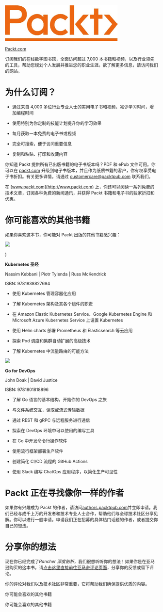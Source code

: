 ![](img/Image88754.jpg)

[Packt.com](http://Packt.com)

订阅我们的在线数字图书馆，全面访问超过 7,000 本书籍和视频，以及行业领先的工具，帮助您规划个人发展并推进您的职业生涯。欲了解更多信息，请访问我们的网站。

# 为什么订阅？

+   通过来自 4,000 多位行业专业人士的实用电子书和视频，减少学习时间，增加编程时间

+   使用特别为你定制的技能计划提升你的学习效果

+   每月获取一本免费的电子书或视频

+   完全可搜索，便于访问重要信息

+   复制和粘贴、打印和收藏内容

你知道 Packt 提供所有已出版书籍的电子书版本吗？PDF 和 ePub 文件可用。你可以在 [packt.com](http://packt.com) 升级到电子书版本，并且作为纸质书籍的客户，你有权享受电子书折扣。有关更多详情，请通过 customercare@packtpub.com 联系我们。

在 [www.packt.com](http://www.packt.com) 上，你还可以阅读一系列免费的技术文章，订阅各种免费的新闻通讯，并获得 Packt 书籍和电子书的独家折扣和优惠。

# 你可能喜欢的其他书籍

如果你喜欢这本书，你可能对 Packt 出版的其他书籍感兴趣：

![](https://www.packt.com/product/cloud-and-networking/b14719-the-kubernetes-bible/)

)

**Kubernetes 圣经**

Nassim Kebbani | Piotr Tylenda | Russ McKendrick

ISBN: 9781838827694

+   使用 Kubernetes 管理容器化应用

+   了解 Kubernetes 架构及其各个组件的职责

+   在 Amazon Elastic Kubernetes Service、Google Kubernetes Engine 和 Microsoft Azure Kubernetes Service 上设置 Kubernetes

+   使用 Helm charts 部署 Prometheus 和 Elasticsearch 等云应用

+   探索 Pod 调度和集群自动扩展的高级技术

+   了解 Kubernetes 中流量路由的可能方法

![](https://www.packtpub.com/product/go-for-devops/9781801818896)

**Go for DevOps**

John Doak | David Justice

ISBN: 9781801818896

+   了解 Go 语言的基本结构，开始你的 DevOps 之旅

+   与文件系统交互，读取或流式传输数据

+   通过 REST 和 gRPC 与远程服务进行通信

+   探索在 DevOps 环境中可以使用的编写工具

+   在 Go 中开发命令行操作软件

+   使用流行框架部署生产软件

+   创建简化 CI/CD 流程的 GitHub Actions

+   使用 Slack 编写 ChatOps 应用程序，以简化生产可见性

# Packt 正在寻找像你一样的作者

如果你有兴趣成为 Packt 的作者，请访问[authors.packtpub.com](http://authors.packtpub.com)并立即申请。我们已经与成千上万的开发者和技术专业人士合作，帮助他们与全球技术社区分享见解。你可以进行一般申请，申请我们正在招募的具体热门话题的作者，或者提交你自己的想法。

# 分享你的想法

现在你已经完成了*Rancher 深度剖析*，我们很想听听你的想法！如果你是在亚马逊购买的这本书，请[点击这里直接前往亚马逊评论页面](https://packt.link/r/180324609X)，分享你的反馈或留下评论。

你的评论对我们以及技术社区非常重要，它将帮助我们确保提供优质的内容。

你可能会喜欢的其他书籍

你可能会喜欢的其他书籍
